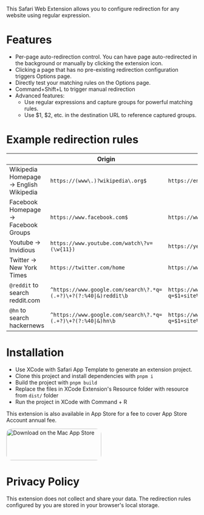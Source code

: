 This Safari Web Extension allows you to configure redirection for any website using regular expression.

# Features

- Per-page auto-redirection control. You can have page auto-redirected in the background or manually by clicking the extension icon.
- Clicking a page that has no pre-existing redirection configuration triggers Options page.
- Directly test your matching rules on the Options page.
- Command+Shift+L to trigger manual redirection
- Advanced features:
  - Use regular expressions and capture groups for powerful matching rules.
  - Use $1, $2, etc. in the destination URL to reference captured groups.

# Example redirection rules
|                                         	| Origin                            	| Destination                               	|
|-----------------------------------------	|-----------------------------------	|-------------------------------------------	|
| Wikipedia Homepage -> English Wikipedia 	| `https://(www\.)?wikipedia\.org$` 	| `https://en.wikipedia.org/wiki/Main_Page` 	|
| Facebook Homepage -> Facebook Groups    	| `https://www.facebook.com$`       	| `https://www.facebook.com/groups/feed/`   	|
| Youtube -> Invidious                  	| `https://www.youtube.com/watch\?v=(\w{11})`| `https://yewtu.be/watch?v=$1`           |
| Twitter -> New York Times               	| `https://twitter.com/home`        	| `https://www.nytimes.com`                 	|
| `@reddit` to search reddit.com     | `^https://www.google.com/search\?.*q=(.+?)\+?(?:%40\|&)reddit\b` | `https://www.google.com/search?q=$1+site%3Areddit.com` |
| `@hn` to search hackernews | `^https://www.google.com/search\?.*q=(.+?)\+?(?:%40\|&)hn\b` | `https://www.google.com/search?q=$1+site%3Anews.ycombinator.com` |


# Installation
- Use XCode with Safari App Template to generate an extension project.
- Clone this project and install dependencies with `pnpm i`
- Build the project with `pnpm build`
- Replace the files in XCode Extension's Resource folder with resource  from `dist/` folder
- Run the project in XCode with Command + R

This extension is also available in App Store for a fee to cover App Store Account annual fee.

<a href="https://apps.apple.com/us/app/page-redirect/id6474048733?mt=12&amp;itsct=apps_box_badge&amp;itscg=30200" style="display: inline-block; overflow: hidden; border-radius: 13px; width: 250px; height: 83px;"><img src="https://tools.applemediaservices.com/api/badges/download-on-the-mac-app-store/black/en-us?size=250x83&amp;releaseDate=1702080000" alt="Download on the Mac App Store" style="border-radius: 13px; width: 250px; height: 83px;"></a>

# Privacy Policy
This extension does not collect and share your data. The redirection rules configured by you are stored in your browser's local storage.

